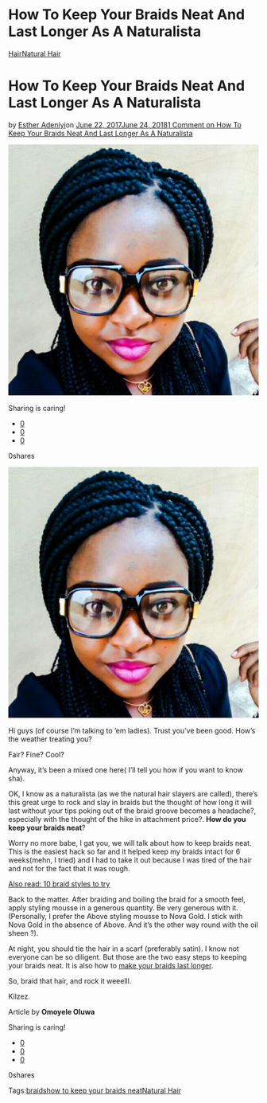 # How To Keep Your Braids Neat And Last Longer As A Naturalista

[Hair](https://estheradeniyi.com/category/hair/)[Natural Hair](https://estheradeniyi.com/category/natural-hair/)
# How To Keep Your Braids Neat And Last Longer As A Naturalista

by [Esther Adeniyi](https://estheradeniyi.com/author/esther-adeniyi/)on [June 22, 2017June 24, 2018](https://estheradeniyi.com/how-to-keep-your-braids-neat-and-last_22/)[1 Comment on How To Keep Your Braids Neat And Last Longer As A Naturalista](https://estheradeniyi.com/how-to-keep-your-braids-neat-and-last_22/#comments)

![](images\Neatbraids.png)

Sharing is caring!

- [0](https://www.facebook.com/sharer/sharer.php?u=https%3A%2F%2Festheradeniyi.com%2Fhow-to-keep-your-braids-neat-and-last_22%2F&amp;t=How%20To%20Keep%20Your%20Braids%20Neat%20And%20Last%20Longer%20As%20A%20Naturalista)
- [0](https://twitter.com/intent/tweet?text=How%20To%20Keep%20Your%20Braids%20Neat%20And%20Last%20Longer%20As%20A%20Naturalista&amp;url=https%3A%2F%2Festheradeniyi.com%2Fhow-to-keep-your-braids-neat-and-last_22%2F)
- [0](#)

0shares

[![](images\Neatbraids.png)](images\Neatbraids.png)

Hi guys (of course I&#x2019;m talking to &#x2019;em ladies). Trust you&#x2019;ve been good. How&#x2019;s the weather treating you?

Fair?
 Fine?
 Cool?

Anyway, it&#x2019;s been a mixed one here( I&#x2019;ll tell you how if you want to know sha).

OK, I know as a naturalista (as we the natural hair slayers are called), there&#x2019;s this great urge to rock and slay in braids but the thought of how long it will last without your tips poking out of the braid groove becomes a headache?, especially with the thought of the hike in attachment price?. **How do you keep your braids neat**?

Worry no more babe, I gat you, we will talk about how to keep braids neat. This is the easiest hack so far and it helped keep my braids intact for 6 weeks(mehn, I tried) and I had to take it out because I was tired of the hair and not for the fact that it was rough.

[Also read: 10 braid styles to try](https://www.estheradeniyi.com/10-braid-styles-i-am-loving-on-instagram)

Back to the matter. After braiding and boiling the braid for a smooth feel, apply styling mousse in a generous quantity. Be very generous with it. (Personally, I prefer the Above styling mousse to Nova Gold. I stick with Nova Gold in the absence of Above. And it&#x2019;s the other way round with the oil sheen ?).

At night, you should tie the hair in a scarf (preferably satin). I know not everyone can be so diligent. But those are the two easy steps to keeping your braids neat. It is also how to [make your braids last longer](https://entertainment.naij.com/635433-5-ways-make-braids-last-longer.html).

So, braid that hair, and rock it weeelll.

Kilzez.

Article by **Omoyele Oluwa**

Sharing is caring!

- [0](https://www.facebook.com/sharer/sharer.php?u=https%3A%2F%2Festheradeniyi.com%2Fhow-to-keep-your-braids-neat-and-last_22%2F&amp;t=How%20To%20Keep%20Your%20Braids%20Neat%20And%20Last%20Longer%20As%20A%20Naturalista)
- [0](https://twitter.com/intent/tweet?text=How%20To%20Keep%20Your%20Braids%20Neat%20And%20Last%20Longer%20As%20A%20Naturalista&amp;url=https%3A%2F%2Festheradeniyi.com%2Fhow-to-keep-your-braids-neat-and-last_22%2F)
- [0](#)

0shares

Tags:[braids](https://estheradeniyi.com/tag/braids/)[how to keep your braids neat](https://estheradeniyi.com/tag/how-to-keep-your-braids-neat/)[Natural Hair](https://estheradeniyi.com/tag/natural-hair/)